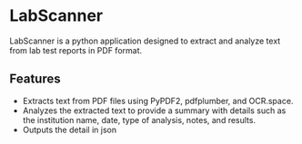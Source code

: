 # LabScanner

LabScanner is a python application designed to extract and analyze text from lab test reports in PDF format.

## Features

- Extracts text from PDF files using PyPDF2, pdfplumber, and OCR.space.
- Analyzes the extracted text to provide a summary with details such as the institution name, date, type of analysis, notes, and results.
- Outputs the detail in json
